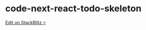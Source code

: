 # code-next-react-todo-skeleton

[Edit on StackBlitz ⚡️](https://stackblitz.com/edit/code-next-react-todo-skeleton)